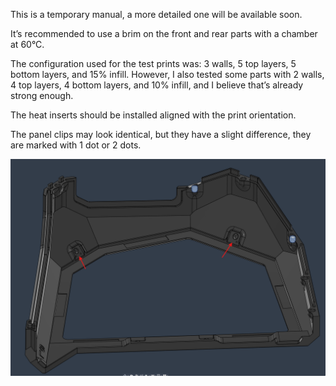 This is a temporary manual, a more detailed one will be available soon.

It’s recommended to use a brim on the front and rear parts with a chamber at 60°C.

The configuration used for the test prints was: 3 walls, 5 top layers, 5 bottom layers, and 15% infill. However, I also tested some parts with 2 walls, 4 top layers, 4 bottom layers, and 10% infill, and I believe that’s already strong enough.

The heat inserts should be installed aligned with the print orientation.

The panel clips may look identical, but they have a slight difference, they are marked with 1 dot or 2 dots.

<p align="center"><img src=../../Images/img_manual/enclosure_Threaded_Inserts.png width="900"</p>
